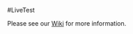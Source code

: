 #LiveTest

Please see our [Wiki](https://github.com/phphatesme/LiveTest/wiki/) for more information.
